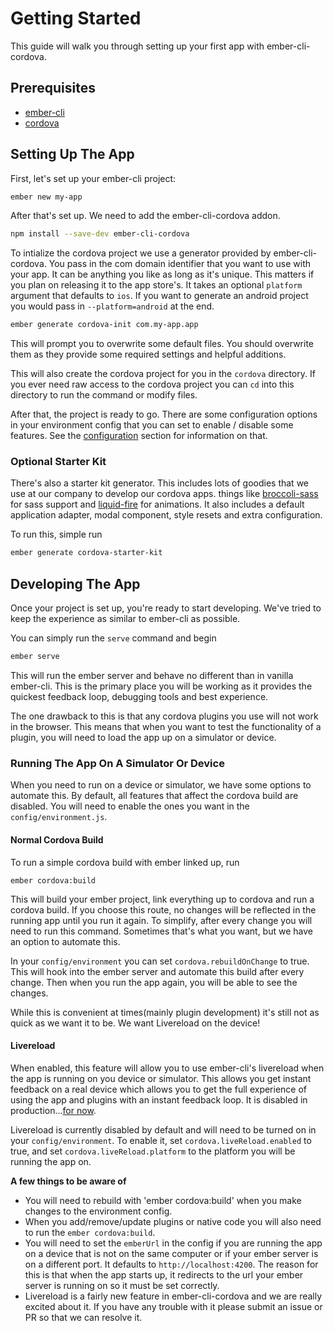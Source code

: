 # Getting Started

This guide will walk you through setting up your first app with
ember-cli-cordova. 

## Prerequisites

- [ember-cli](http://www.ember-cli.com)
- [cordova](https://www.npmjs.org/package/cordova)

## Setting Up The App

First, let's set up your ember-cli project:

```sh
ember new my-app
```

After that's set up. We need to add the ember-cli-cordova addon. 

```sh
npm install --save-dev ember-cli-cordova
```

To intialize the cordova project we use a generator provided by
ember-cli-cordova. You pass in the com domain identifier that you want to use
with your app. It can be anything you like as long as it's unique. This matters
if you plan on releasing it to the app store's. It takes an optional `platform`
argument that defaults to `ios`. If you want to generate an android project you
would pass in `--platform=android` at the end.

```sh
ember generate cordova-init com.my-app.app
```

This will prompt you to overwrite some default files. You should overwrite them
as they provide some required settings and helpful additions.

This will also create the cordova project for you in the `cordova` directory. If
you ever need raw access to the cordova project you can `cd` into this directory
to run the command or modify files.

After that, the project is ready to go. There are some configuration options in
your environment config that you can set to enable / disable some features. See
the [configuration](https://github.com/poetic/ember-cli-cordova/blob/master/docs/configuration.md) section for information on that.

### Optional Starter Kit

There's also a starter kit generator. This includes lots of goodies that we use
at our company to develop our cordova apps. things like
[broccoli-sass](https://github.com/joliss/broccoli-sass) for sass support and
[liquid-fire](https://github.com/ef4/liquid-fire) for animations. It also
includes a default application adapter, modal component, style resets and extra
configuration.

To run this, simple run

```sh
ember generate cordova-starter-kit
```

## Developing The App

Once your project is set up, you're ready to start developing. We've tried to
keep the experience as similar to ember-cli as possible.

You can simply run the `serve` command and begin

```sh
ember serve
```

This will run the ember server and behave no different than in vanilla
ember-cli. This is the primary place you will be working as it provides the
quickest feedback loop, debugging tools and best experience.

The one drawback to this is that any cordova plugins you use will not work in
the browser. This means that when you want to test the functionality of
a plugin, you will need to load the app up on a simulator or device.

### Running The App On A Simulator Or Device

When you need to run on a device or simulator, we have some options to automate
this. By default, all features that affect the cordova build are disabled. You
will need to enable the ones you want in the `config/environment.js`.

#### Normal Cordova Build

To run a simple cordova build with ember linked up, run

```
ember cordova:build
```

This will build your ember project, link everything up to cordova and run
a cordova build. If you choose this route, no changes will be reflected in the
running app until you run it again. To simplify, after every change you will
need to run this command. Sometimes that's what you want, but we have an option
to automate this.

In your `config/environment` you can set `cordova.rebuildOnChange` to true. This
will hook into the ember server and automate this build after every change. Then
when you run the app again, you will be able to see the changes.

While this is convenient at times(mainly plugin development) it's still not as
quick as we want it to be. We want Livereload on the device!

#### Livereload

When enabled, this feature will allow you to use ember-cli's livereload when the
app is running on you device or simulator. This allows you get instant feedback
on a real device which allows you to get the full experience of using the app
and plugins with an instant feedback loop. It is disabled in production...[for
now](https://github.com/poetic/ember-cli-cordova/pull/56).

Livereload is currently disabled by default and will need to be turned on in
your `config/environment`. To enable it, set `cordova.liveReload.enabled` to
true, and set `cordova.liveReload.platform` to the platform you will be running
the app on.

**A few things to be aware of**

- You will need to rebuild with 'ember cordova:build' when you make changes to the
  environment config.
- When you add/remove/update plugins or native code you will also need to run
  the `ember cordova:build`.
- You will need to set the `emberUrl` in the config if you are running the app
  on a device that is not on the same computer or if your ember server is on
  a different port. It defaults to `http://localhost:4200`. The reason for this
  is that when the app starts up, it redirects to the url your ember server is
  running on so it must be set correctly.
- Livereload is a fairly new feature in ember-cli-cordova and we are really
  excited about it. If you have any trouble with it please submit an issue or PR
  so that we can resolve it.
